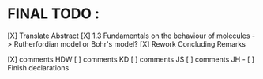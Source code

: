 # FINAL TODO : 
[X] Translate Abstract
[X] 1.3 Fundamentals on the behaviour of molecules -> Rutherfordian model or Bohr's model?
[X] Rework Concluding Remarks



[X] comments HDW
[ ] comments KD
[ ] comments JS
[ ] comments JH
    - [ ] Finish declarations
